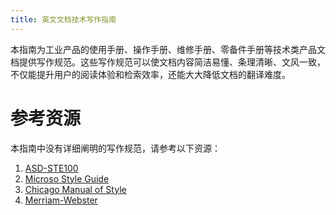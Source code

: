 ```yaml
---
title: 英文文档技术写作指南
---
```


本指南为工业产品的使用手册、操作手册、维修手册、零备件手册等技术类产品文档提供写作规范。这些写作规范可以使文档内容简洁易懂、条理清晰、文风一致，不仅能提升用户的阅读体验和检索效率，还能大大降低文档的翻译难度。

# 参考资源

本指南中没有详细阐明的写作规范，请参考以下资源：

1. [ASD-STE100][]
2. [Microso Style Guide][]
3. [Chicago Manual of Style][]
4. [Merriam-Webster][]


<!-- 定义链接 -->
[ASD-STE100]: http://www.asd-ste100.org/request.html
[Microso Style Guide]: https://docs.microsoft.com/zh-cn/style-guide/welcome/
[Chicago Manual of Style]: https://www.chicagomanualofstyle.org/home.html
[Merriam-Webster]: https://www.merriam-webster.com/
